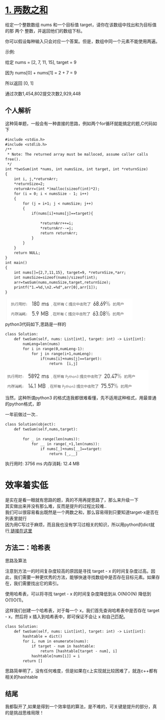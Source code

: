 # [1. 两数之和](https://leetcode-cn.com/problems/two-sum)
给定一个整数数组 nums 和一个目标值 target，请你在该数组中找出和为目标值的那 两个 整数，并返回他们的数组下标。

你可以假设每种输入只会对应一个答案。但是，数组中同一个元素不能使用两遍。

 

示例:

给定 nums = [2, 7, 11, 15], target = 9

因为 nums[0] + nums[1] = 2 + 7 = 9  

所以返回 [0, 1]  

通过次数1,454,802提交次数2,929,448
## 个人解析
这种简单题，一般会有一种直接的思路，例如两个for循环就能搞定的题,C代码如下
```
#include <stdio.h>
#include <stdlib.h>
/**
 * Note: The returned array must be malloced, assume caller calls free().
 */
int *twoSum(int *nums, int numsSize, int target, int *returnSize)
{
    int i, j,*returnArr;
    *returnSize=2;
    returnArr=(int *)malloc(sizeof(int)*2);
    for (i = 0; i < numsSize - 1; i++)
    {
        for (j = i+1; j < numsSize; j++)
        {
            if(nums[i]+nums[j]==target){
     
                *returnArr++=i;
                *returnArr--=j;
                return returnArr;
            }
        }
    }
    return NULL;
}
int main()
{
    int nums[]={2,7,11,15}, target=9, *returnSize,*arr;
    int numsSize=sizeof(nums)/sizeof(int);
    arr=twoSum(nums,numsSize,target,returnSize);
    printf("1.=%d,\n2.=%d",arr[0],arr[1]);
}
```
![img](img/c.png)    
python3代码如下,思路是一样的
```
class Solution:
    def twoSum(self, nums: List[int], target: int) -> List[int]:
        numLeng=len(nums)
        for i in range(0,numLeng-1):
            for j in range(i+1,numLeng):
                if(nums[i]+nums[j]==target):
                    return  [i,j]
```
![img](img/py.png)   
当然，这种所谓python3 的格式连我都很难看懂，先不适用这种格式，用最普通的python格式，即

一年前做过一次..
```
class Solution(object):
    def twoSum(self,nums,target):

        for _ in range(len(nums)):
            for __ in range(_+1,len(nums)):
                if nums[_]+nums[__]==target:
                    return [_,__]
```
执行用时: 3756 ms
内存消耗: 12.4 MB

# 效率着实低  

是实在是看一眼就有思路的题，真的不用再提思路了，那么来升级一下  
其实做出来并没有那么难，反而是提升的过程比较难..  
我们可以很容易看出既然是一个两数之和，那么容易得到只要知道target-x是否在列表里就行  
因为用C写过于麻烦，而且我也没有学习过相关的知识，所以用python的dict就行,[链接在这里](https://leetcode-cn.com/problems/two-sum/solution/liang-shu-zhi-he-by-leetcode-solution/)

## 方法二：哈希表
思路及算法

注意到方法一的时间复杂度较高的原因是寻找 target - x 的时间复杂度过高。因此，我们需要一种更优秀的方法，能够快速寻找数组中是否存在目标元素。如果存在，我们需要找出它的索引。

使用哈希表，可以将寻找 target - x 的时间复杂度降低到从 O(N)O(N) 降低到 O(1)O(1)。

这样我们创建一个哈希表，对于每一个 x，我们首先查询哈希表中是否存在 target - x，然后将 x 插入到哈希表中，即可保证不会让 x 和自己匹配。

```
class Solution:
    def twoSum(self, nums: List[int], target: int) -> List[int]:
        hashtable = dict()
        for i, num in enumerate(nums):
            if target - num in hashtable:
                return [hashtable[target - num], i]
            hashtable[nums[i]] = i
        return []
```
思路简单明了，没有任何难度，但是如果在c上实现就比较困难了，就连c++都有相关的hashtable

## 结尾
我都裂开了,如果是得到一个效率低的算法，是不难的，可关键是提升的部分，真的是挑战思维局限！



